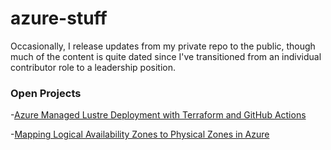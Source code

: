 # azure-stuff

Occasionally, I release updates from my private repo to the public, though much of the content is quite dated since I've transitioned from an individual contributor role to a leadership position.

### Open Projects ###

-[Azure Managed Lustre Deployment with Terraform and GitHub Actions](/AMLFS)

-[Mapping Logical Availability Zones to Physical Zones in Azure](/AvailabilityZonePeering)
